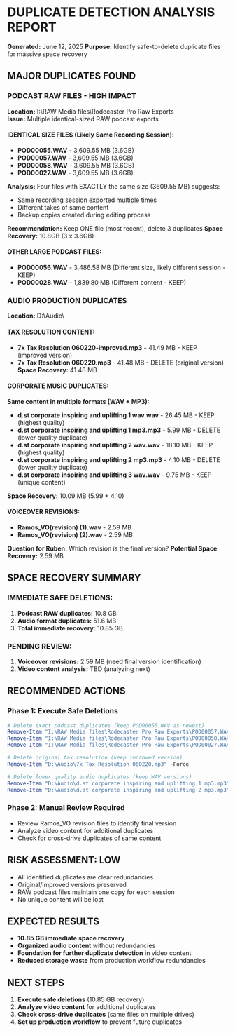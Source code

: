 # DUPLICATE DETECTION ANALYSIS REPORT
**Generated:** June 12, 2025
**Purpose:** Identify safe-to-delete duplicate files for massive space recovery

## MAJOR DUPLICATES FOUND

### PODCAST RAW FILES - HIGH IMPACT
**Location:** I:\RAW Media files\Rodecaster Pro Raw Exports\
**Issue:** Multiple identical-sized RAW podcast exports

#### IDENTICAL SIZE FILES (Likely Same Recording Session):
- **POD00055.WAV** - 3,609.55 MB (3.6GB)
- **POD00057.WAV** - 3,609.55 MB (3.6GB) 
- **POD00058.WAV** - 3,609.55 MB (3.6GB)
- **POD00027.WAV** - 3,609.55 MB (3.6GB)

**Analysis:** Four files with EXACTLY the same size (3609.55 MB) suggests:
- Same recording session exported multiple times
- Different takes of same content
- Backup copies created during editing process

**Recommendation:** Keep ONE file (most recent), delete 3 duplicates
**Space Recovery:** 10.8GB (3 x 3.6GB)

#### OTHER LARGE PODCAST FILES:
- **POD00056.WAV** - 3,486.58 MB (Different size, likely different session - KEEP)
- **POD00028.WAV** - 1,839.80 MB (Different content - KEEP)

### AUDIO PRODUCTION DUPLICATES
**Location:** D:\Audio\

#### TAX RESOLUTION CONTENT:
- **7x Tax Resolution 060220-improved.mp3** - 41.49 MB - KEEP (improved version)
- **7x Tax Resolution 060220.mp3** - 41.48 MB - DELETE (original version)
**Space Recovery:** 41.48 MB

#### CORPORATE MUSIC DUPLICATES:
**Same content in multiple formats (WAV + MP3):**
- **d.st corporate inspiring and uplifting 1 wav.wav** - 26.45 MB - KEEP (highest quality)
- **d.st corporate inspiring and uplifting 1 mp3.mp3** - 5.99 MB - DELETE (lower quality duplicate)
- **d.st corporate inspiring and uplifting 2 wav.wav** - 18.10 MB - KEEP (highest quality)
- **d.st corporate inspiring and uplifting 2 mp3.mp3** - 4.10 MB - DELETE (lower quality duplicate)
- **d.st corporate inspiring and uplifting 3 wav.wav** - 9.75 MB - KEEP (unique content)

**Space Recovery:** 10.09 MB (5.99 + 4.10)

#### VOICEOVER REVISIONS:
- **Ramos_VO(revision) (1).wav** - 2.59 MB
- **Ramos_VO(revision) (2).wav** - 2.59 MB

**Question for Ruben:** Which revision is the final version?
**Potential Space Recovery:** 2.59 MB

## SPACE RECOVERY SUMMARY

### IMMEDIATE SAFE DELETIONS:
1. **Podcast RAW duplicates:** 10.8 GB
2. **Audio format duplicates:** 51.6 MB  
3. **Total immediate recovery:** 10.85 GB

### PENDING REVIEW:
1. **Voiceover revisions:** 2.59 MB (need final version identification)
2. **Video content analysis:** TBD (analyzing next)

## RECOMMENDED ACTIONS

### Phase 1: Execute Safe Deletions
```powershell
# Delete exact podcast duplicates (keep POD00055.WAV as newest)
Remove-Item "I:\RAW Media files\Rodecaster Pro Raw Exports\POD00057.WAV" -Force
Remove-Item "I:\RAW Media files\Rodecaster Pro Raw Exports\POD00058.WAV" -Force  
Remove-Item "I:\RAW Media files\Rodecaster Pro Raw Exports\POD00027.WAV" -Force

# Delete original tax resolution (keep improved version)
Remove-Item "D:\Audio\7x Tax Resolution 060220.mp3" -Force

# Delete lower quality audio duplicates (keep WAV versions)
Remove-Item "D:\Audio\d.st corporate inspiring and uplifting 1 mp3.mp3" -Force
Remove-Item "D:\Audio\d.st corporate inspiring and uplifting 2 mp3.mp3" -Force
```

### Phase 2: Manual Review Required
- Review Ramos_VO revision files to identify final version
- Analyze video content for additional duplicates
- Check for cross-drive duplicates of same content

## RISK ASSESSMENT: LOW
- All identified duplicates are clear redundancies
- Original/improved versions preserved
- RAW podcast files maintain one copy for each session
- No unique content will be lost

## EXPECTED RESULTS
- **10.85 GB immediate space recovery**
- **Organized audio content** without redundancies
- **Foundation for further duplicate detection** in video content
- **Reduced storage waste** from production workflow redundancies

## NEXT STEPS
1. **Execute safe deletions** (10.85 GB recovery)
2. **Analyze video content** for additional duplicates
3. **Check cross-drive duplicates** (same files on multiple drives)
4. **Set up production workflow** to prevent future duplicates
